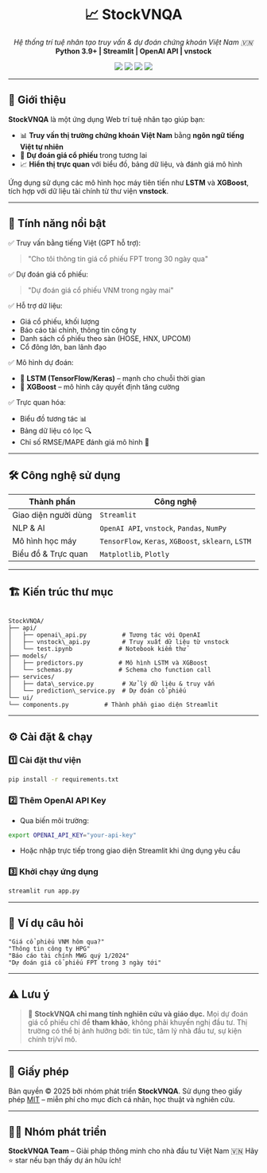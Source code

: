 
<h1 align="center">📈 StockVNQA</h1>
<p align="center">
  <em>Hệ thống trí tuệ nhân tạo truy vấn & dự đoán chứng khoán Việt Nam 🇻🇳</em><br/>
  <strong>Python 3.9+ | Streamlit | OpenAI API | vnstock</strong>
</p>

<p align="center">
  <img src="https://img.shields.io/badge/Python-3.9+-blue?logo=python">
  <img src="https://img.shields.io/badge/Streamlit-1.20+-brightgreen?logo=streamlit">
  <img src="https://img.shields.io/badge/OpenAI-API-blueviolet?logo=openai">
  <img src="https://img.shields.io/badge/License-MIT-yellow.svg">
</p>

---

## 🧠 Giới thiệu

**StockVNQA** là một ứng dụng Web trí tuệ nhân tạo giúp bạn:
- 📊 **Truy vấn thị trường chứng khoán Việt Nam** bằng **ngôn ngữ tiếng Việt tự nhiên**
- 🔮 **Dự đoán giá cổ phiếu** trong tương lai
- 📈 **Hiển thị trực quan** với biểu đồ, bảng dữ liệu, và đánh giá mô hình

Ứng dụng sử dụng các mô hình học máy tiên tiến như **LSTM** và **XGBoost**, tích hợp với dữ liệu tài chính từ thư viện **vnstock**.

---

## 🚀 Tính năng nổi bật

✅ Truy vấn bằng tiếng Việt (GPT hỗ trợ):
> "Cho tôi thông tin giá cổ phiếu FPT trong 30 ngày qua"

✅ Dự đoán giá cổ phiếu:
> "Dự đoán giá cổ phiếu VNM trong ngày mai"

✅ Hỗ trợ dữ liệu:
- Giá cổ phiếu, khối lượng
- Báo cáo tài chính, thông tin công ty
- Danh sách cổ phiếu theo sàn (HOSE, HNX, UPCOM)
- Cổ đông lớn, ban lãnh đạo

✅ Mô hình dự đoán:
- 🧠 **LSTM (TensorFlow/Keras)** – mạnh cho chuỗi thời gian
- 🚀 **XGBoost** – mô hình cây quyết định tăng cường

✅ Trực quan hóa:
- Biểu đồ tương tác 📊
- Bảng dữ liệu có lọc 🔍
- Chỉ số RMSE/MAPE đánh giá mô hình 📐

---

## 🛠️ Công nghệ sử dụng

| Thành phần          | Công nghệ                                |
|---------------------|-------------------------------------------|
| Giao diện người dùng| `Streamlit`                               |
| NLP & AI            | `OpenAI API`, `vnstock`, `Pandas`, `NumPy`|
| Mô hình học máy     | `TensorFlow`, `Keras`, `XGBoost`, `sklearn`, `LSTM`|
| Biểu đồ & Trực quan | `Matplotlib`, `Plotly`                    |

---

## 🏗️ Kiến trúc thư mục

```

StockVNQA/
├── api/
│   ├── openai\_api.py          # Tương tác với OpenAI
│   ├── vnstock\_api.py         # Truy xuất dữ liệu từ vnstock
│   └── test.ipynb             # Notebook kiểm thử
├── models/
│   ├── predictors.py          # Mô hình LSTM và XGBoost
│   └── schemas.py             # Schema cho function call
├── services/
│   ├── data\_service.py        # Xử lý dữ liệu & truy vấn
│   └── prediction\_service.py  # Dự đoán cổ phiếu
└── ui/
└── components.py          # Thành phần giao diện Streamlit

````

---

## ⚙️ Cài đặt & chạy

### 1️⃣ Cài đặt thư viện

```bash
pip install -r requirements.txt
````

### 2️⃣ Thêm OpenAI API Key

* Qua biến môi trường:

```bash
export OPENAI_API_KEY="your-api-key"
```

* Hoặc nhập trực tiếp trong giao diện Streamlit khi ứng dụng yêu cầu

### 3️⃣ Khởi chạy ứng dụng

```bash
streamlit run app.py
```

---

## 💬 Ví dụ câu hỏi

```text
"Giá cổ phiếu VNM hôm qua?"
"Thông tin công ty HPG"
"Báo cáo tài chính MWG quý 1/2024"
"Dự đoán giá cổ phiếu FPT trong 3 ngày tới"
```

---

## ⚠️ Lưu ý

> 📢 **StockVNQA chỉ mang tính nghiên cứu và giáo dục.**
> Mọi dự đoán giá cổ phiếu chỉ để **tham khảo**, không phải khuyến nghị đầu tư.
> Thị trường có thể bị ảnh hưởng bởi: tin tức, tâm lý nhà đầu tư, sự kiện chính trị/vĩ mô.

---

## 📄 Giấy phép

Bản quyền © 2025 bởi nhóm phát triển **StockVNQA**.
Sử dụng theo giấy phép [MIT](https://opensource.org/licenses/MIT) – miễn phí cho mục đích cá nhân, học thuật và nghiên cứu.

---

## 👨‍💻 Nhóm phát triển

**StockVNQA Team** – Giải pháp thông minh cho nhà đầu tư Việt Nam 🇻🇳
Hãy ⭐ star nếu bạn thấy dự án hữu ích!

```


